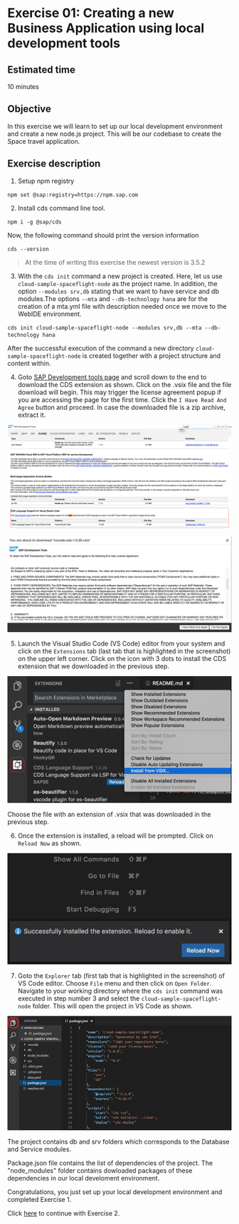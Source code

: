 # Exercise 01: Creating a new Business Application using local development tools

## Estimated time

10 minutes

## Objective

In this exercise we will learn to set up our local development environment and create a new node.js project. This will be our codebase to create the Space travel application.

## Exercise description

1. Setup npm registry

```
npm set @sap:registry=https://npm.sap.com
```

2. Install cds command line tool.
```
npm i -g @sap/cds
```
Now, the following command should print the version information
```
cds --version
```
> At the time of writing this exercise the newest version is 3.5.2

3. With the `cds init` command a new project is created. Here, let us use `cloud-sample-spaceflight-node` as the project name. In addition, the option `--modules srv,db` stating that we want to have service and db modules.The options `--mta` and `--db-technology hana` are for the creation of a mta.yml file with description needed once we move to the WebIDE environment.

```
cds init cloud-sample-spaceflight-node --modules srv,db --mta --db-technology hana
```

After the successful execution of the command a new directory `cloud-sample-spaceflight-node` is created together with a project structure and content within.

4. Goto [SAP Development tools page](https://tools.hana.ondemand.com/#cloud) and scroll down to the end to download the CDS extension as shown. Click on the .vsix file and the file download will begin. This may trigger the license agreement popup if you are accessing the page for the first time. Click the `I Have Read And Agree` button and proceed. In case the downloaded file is a zip archive, extract it.

![Alt text](./images/cds_plugin.png?raw=true "CDS plugin for VS Code")

![Alt text](./images/cds_plugin_license.png?raw=true "CDS plugin License Agreement")

5. Launch the Visual Studio Code (VS Code) editor from your system and click on the `Extensions` tab (last tab that is highlighted in the screenshot) on the upper left corner. Click on the icon with 3 dots to install the CDS extension that we downloaded in the previous step.

![Alt text](./images/cds_vs_code.png?raw=true "CDS plugin for VS Code")

Choose the file with an extension of .vsix that was downloaded in the previous step.

6. Once the extension is installed, a reload will be prompted. Click on `Reload Now` as shown.

![Alt text](./images/reload.png?raw=true "Reload VS Code")

7. Goto the `Explorer` tab (first tab that is highlighted in the screenshot) of VS Code editor. Choose `File` menu and then click on `Open Folder`. Navigate to your working directory where the `cds init` command was executed in step number 3 and select the `cloud-sample-spaceflight-node` folder. This will open the project in VS Code as shown. 

![Alt text](./images/proj_vscode.png?raw=true)

The project contains db and srv folders which corresponds to the Database and Service modules. 

Package.json file contains the list of dependencies of the project. The "node_modules" folder contains dowloaded packages of these dependencies in our local develoment environment.

Congratulations, you just set up your local development environment and completed Exercise 1.

Click [here](../exercise02/README.md) to continue with Exercise 2.
